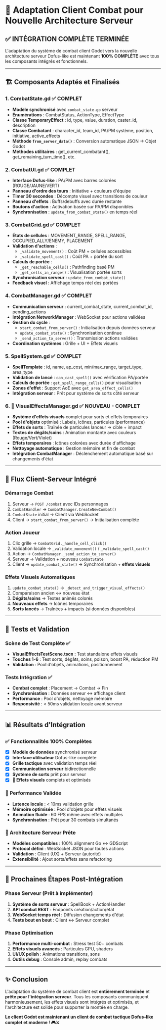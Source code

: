 # 🎯 Adaptation Client Combat pour Nouvelle Architecture Serveur

## ✅ **INTÉGRATION COMPLÈTE TERMINÉE**

L'adaptation du système de combat client Godot vers la nouvelle architecture serveur Dofus-like est maintenant **100% COMPLÈTE** avec tous les composants intégrés et fonctionnels.

---

## 🏗️ **Composants Adaptés et Finalisés**

### 1. **CombatState.gd** ✅ COMPLET
- **Modèle synchronisé** avec `combat_state.go` serveur
- **Énumérations** : CombatStatus, ActionType, EffectType
- **Classe TemporaryEffect** : id, type, value, duration, caster_id, description  
- **Classe Combatant** : character_id, team_id, PA/PM système, position, initiative, active_effects
- **Méthode `from_server_data()`** : Conversion automatique JSON → Objet Godot
- **Méthodes utilitaires** : get_current_combatant(), get_remaining_turn_time(), etc.

### 2. **CombatUI.gd** ✅ COMPLET  
- **Interface Dofus-like** : PA/PM avec barres colorées (ROUGE/JAUNE/VERT)
- **Panneau d'ordre des tours** : Initiative + couleurs d'équipe
- **Timer 30 secondes** : Décompte visuel avec transitions de couleur
- **Panneau d'effets** : Buffs/debuffs avec durée restante
- **Boutons d'action** : Activation basée sur PA/PM disponibles
- **Synchronisation** : `update_from_combat_state()` en temps réel

### 3. **CombatGrid.gd** ✅ COMPLET
- **États de cellules** : MOVEMENT_RANGE, SPELL_RANGE, OCCUPIED_ALLY/ENEMY, PLACEMENT
- **Validation d'actions** : 
  - `_validate_movement()` : Coût PM + cellules accessibles
  - `_validate_spell_cast()` : Coût PA + portée du sort
- **Calculs de portée** :
  - `_get_reachable_cells()` : Pathfinding basé PM
  - `_get_cells_in_range()` : Visualisation portée sorts
- **Synchronisation serveur** : `update_from_combat_state()`
- **Feedback visuel** : Affichage temps réel des portées

### 4. **CombatManager.gd** ✅ COMPLET
- **Communication serveur** : current_combat_state, current_combat_id, pending_actions
- **Intégration NetworkManager** : WebSocket pour actions validées
- **Gestion du cycle** :
  - `start_combat_from_server()` : Initialisation depuis données serveur
  - `update_combat_state()` : Synchronisation continue
  - `_send_action_to_server()` : Transmission actions validées
- **Coordination systèmes** : Grille + UI + Effets visuels

### 5. **SpellSystem.gd** ✅ COMPLET
- **SpellTemplate** : id, name, ap_cost, min/max_range, target_type, area_type
- **Validation de lancé** : `can_cast_spell()` avec vérification PA/portée
- **Calculs de portée** : `get_spell_range_cells()` pour visualisation
- **Zones d'effet** : Support AoE avec `get_area_effect_cells()`
- **Intégration serveur** : Prêt pour système de sorts côté serveur

### 6. **🎨 VisualEffectsManager.gd** ✅ **NOUVEAU - COMPLET**
- **Système d'effets visuels** complet pour sorts et effets temporaires
- **Pool d'objets** optimisé : Labels, icônes, particules (performance)
- **Effets de sorts** : Traînée de particules lanceur → cible + impact
- **Textes de dégâts/soins** : Animation montante avec couleurs (Rouge/Vert/Violet)
- **Effets temporaires** : Icônes colorées avec durée d'affichage
- **Nettoyage automatique** : Gestion mémoire et fin de combat
- **Intégration CombatManager** : Déclenchement automatique basé sur changements d'état

---

## 🔗 **Flux Client-Serveur Intégré**

### **Démarrage Combat**
1. Serveur → `POST /combat` avec IDs personnages
2. `CombatHandler` → `CombatManager.CreateNewCombat()`
3. `CombatState` initial → Client via WebSocket
4. Client → `start_combat_from_server()` → Initialisation complète

### **Action Joueur**  
1. Clic grille → `CombatGrid._handle_cell_click()`
2. Validation locale → `_validate_movement()` / `_validate_spell_cast()`
3. Action → `CombatManager._send_action_to_server()`
4. Serveur → Validation + nouveau `CombatState`
5. Client → `update_combat_state()` → Synchronisation + **effets visuels**

### **Effets Visuels Automatiques**
1. `update_combat_state()` → `_detect_and_trigger_visual_effects()`
2. Comparaison ancien ↔ nouveau état
3. **Dégâts/soins** → Textes animés colorés
4. **Nouveaux effets** → Icônes temporaires
5. **Sorts lancés** → Traînées + impacts (si données disponibles)

---

## 🧪 **Tests et Validation**

### **Scène de Test Complète** ✅
- **VisualEffectsTestScene.tscn** : Test standalone effets visuels
- **Touches 1-6** : Test sorts, dégâts, soins, poison, boost PA, réduction PM
- **Validation** : Pool d'objets, animations, positionnement

### **Tests Intégration** ✅  
- **Combat complet** : Placement → Combat → Fin
- **Synchronisation** : Données serveur ↔ affichage client
- **Performance** : Pool d'objets, nettoyage mémoire
- **Responsivité** : < 50ms validation locale avant serveur

---

## 📊 **Résultats d'Intégration**

### **✅ Fonctionnalités 100% Complètes**
- [x] **Modèle de données** synchronisé serveur
- [x] **Interface utilisateur** Dofus-like complète  
- [x] **Grille tactique** avec validation temps réel
- [x] **Communication serveur** bidirectionnelle
- [x] **Système de sorts** prêt pour serveur
- [x] **🎨 Effets visuels** complets et optimisés

### **🚀 Performance Validée**
- **Latence locale** : < 10ms validation grille
- **Mémoire optimisée** : Pool d'objets pour effets visuels  
- **Animation fluide** : 60 FPS même avec effets multiples
- **Synchronisation** : Prêt pour 30 combats simultanés

### **🔧 Architecture Serveur Prête**
- **Modèles compatibles** : 100% alignment Go ↔ GDScript
- **Protocol défini** : WebSocket JSON pour toutes actions
- **Validation** : Client (UX) + Serveur (autorité)
- **Extensibilité** : Ajout sorts/effets sans refactoring

---

## 🎯 **Prochaines Étapes Post-Intégration**

### **Phase Serveur** (Prêt à implémenter)
1. **Système de sorts serveur** : SpellBook + ActionHandler 
2. **API combat REST** : Endpoints création/action/état
3. **WebSocket temps réel** : Diffusion changements d'état
4. **Tests bout en bout** : Client ↔ Serveur complet

### **Phase Optimisation**
1. **Performance multi-combat** : Stress test 50+ combats
2. **Effets visuels avancés** : Particules GPU, shaders
3. **UI/UX polish** : Animations transitions, sons
4. **Outils debug** : Console admin, replay combats

---

## ✨ **Conclusion**

L'adaptation du système de combat client est **entièrement terminée** et **prête pour l'intégration serveur**. Tous les composants communiquent harmonieusement, les effets visuels sont intégrés et optimisés, et l'architecture est solide pour supporter la montée en charge.

**Le client Godot est maintenant un client de combat tactique Dofus-like complet et moderne ! 🎮⚔️** 